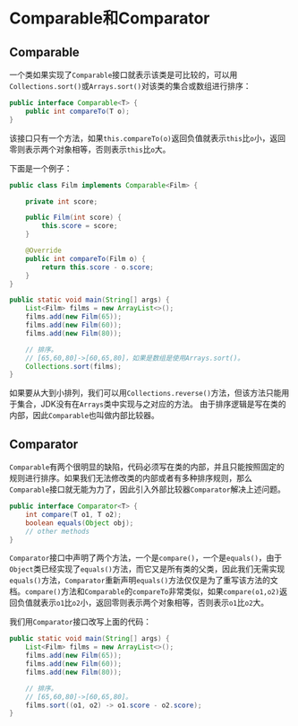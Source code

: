 # Comparable和Comparator

## Comparable

一个类如果实现了`Comparable`接口就表示该类是可比较的，可以用`Collections.sort()`或`Arrays.sort()`对该类的集合或数组进行排序：

```java
public interface Comparable<T> {
    public int compareTo(T o);
}
```

该接口只有一个方法，如果`this.compareTo(o)`返回负值就表示`this`比`o`小，返回零则表示两个对象相等，否则表示`this`比`o`大。

下面是一个例子：

```java
public class Film implements Comparable<Film> {

    private int score;

    public Film(int score) {
        this.score = score;
    }

    @Override
    public int compareTo(Film o) {
        return this.score - o.score;
    }
}

public static void main(String[] args) {
    List<Film> films = new ArrayList<>();
    films.add(new Film(65));
    films.add(new Film(60));
    films.add(new Film(80));

    // 排序。
    // [65,60,80]->[60,65,80]，如果是数组是使用Arrays.sort()。
    Collections.sort(films);
}
```

如果要从大到小排列，我们可以用`Collections.reverse()`方法，但该方法只能用于集合，JDK没有在`Arrays`类中实现与之对应的方法。
由于排序逻辑是写在类的内部，因此`Comparable`也叫做内部比较器。

## Comparator

`Comparable`有两个很明显的缺陷，代码必须写在类的内部，并且只能按照固定的规则进行排序。如果我们无法修改类的内部或者有多种排序规则，那么`Comparable`接口就无能为力了，因此引入外部比较器`Comparator`解决上述问题。

```java
public interface Comparator<T> {
    int compare(T o1, T o2);
    boolean equals(Object obj);
    // other methods
}
```

`Comparator`接口中声明了两个方法，一个是`compare()`，一个是`equals()`，由于`Object`类已经实现了`equals()`方法，而它又是所有类的父类，因此我们无需实现`equals()`方法，`Comparator`重新声明`equals()`方法仅仅是为了重写该方法的文档。`compare()`方法和`Comparable`的`compareTo`非常类似，如果`compare(o1,o2)`返回负值就表示`o1`比`o2`小，返回零则表示两个对象相等，否则表示`o1`比`o2`大。

我们用`Comparator`接口改写上面的代码：

```java
public static void main(String[] args) {
    List<Film> films = new ArrayList<>();
    films.add(new Film(65));
    films.add(new Film(60));
    films.add(new Film(80));

    // 排序。
    // [65,60,80]->[60,65,80]。
    films.sort((o1, o2) -> o1.score - o2.score);
}
```
